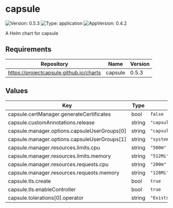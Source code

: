# capsule

![Version: 0.5.3](https://img.shields.io/badge/Version-0.5.3-informational?style=flat-square) ![Type: application](https://img.shields.io/badge/Type-application-informational?style=flat-square) ![AppVersion: 0.4.2](https://img.shields.io/badge/AppVersion-0.4.2-informational?style=flat-square)

A Helm chart for capsule

## Requirements

| Repository | Name | Version |
|------------|------|---------|
| https://projectcapsule.github.io/charts | capsule | 0.5.3 |

## Values

| Key | Type | Default | Description |
|-----|------|---------|-------------|
| capsule.certManager.generateCertificates | bool | `false` |  |
| capsule.customAnnotations.release | string | `"capsule"` |  |
| capsule.manager.options.capsuleUserGroups[0] | string | `"capsule.clastix.io"` |  |
| capsule.manager.options.capsuleUserGroups[1] | string | `"system:serviceaccounts:edp"` |  |
| capsule.manager.resources.limits.cpu | string | `"500m"` |  |
| capsule.manager.resources.limits.memory | string | `"512Mi"` |  |
| capsule.manager.resources.requests.cpu | string | `"200m"` |  |
| capsule.manager.resources.requests.memory | string | `"128Mi"` |  |
| capsule.tls.create | bool | `true` |  |
| capsule.tls.enableController | bool | `true` |  |
| capsule.tolerations[0].operator | string | `"Exists"` |  |


